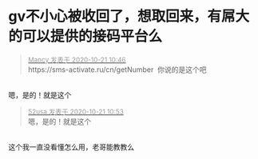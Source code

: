 # gv不小心被收回了，想取回来，有屌大的可以提供的接码平台么


<div class="quote"><blockquote><font size="2"><a href="https://www.hostloc.com/forum.php?mod=redirect&amp;goto=findpost&amp;pid=9330501&amp;ptid=756464" target="_blank"><font color="#999999">Mancy 发表于 2020-10-21 10:46</font></a></font><br />
https://sms-activate.ru/cn/getNumber&nbsp;&nbsp;你说的是这个吧</blockquote></div><br />
嗯，是的！就是这个

<div class="quote"><blockquote><font size="2"><a href="https://www.hostloc.com/forum.php?mod=redirect&amp;goto=findpost&amp;pid=9330546&amp;ptid=756464" target="_blank"><font color="#999999">52usa 发表于 2020-10-21 10:53</font></a></font><br />
嗯，是的！就是这个</blockquote></div><br />
这个我一直没看懂怎么用，老哥能教教么<img id="aimg_S526b" onclick="zoom(this, this.src, 0, 0, 0)" class="zoom" src="https://cdn.jsdelivr.net/gh/hishis/forum-master/public/images/patch.gif" onmouseover="img_onmouseoverfunc(this)" onload="thumbImg(this)" border="0" alt="" />
